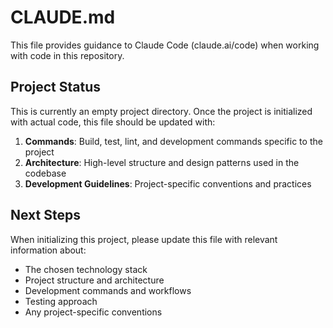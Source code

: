 # CLAUDE.md

This file provides guidance to Claude Code (claude.ai/code) when working with code in this repository.

## Project Status

This is currently an empty project directory. Once the project is initialized with actual code, this file should be updated with:

1. **Commands**: Build, test, lint, and development commands specific to the project
2. **Architecture**: High-level structure and design patterns used in the codebase
3. **Development Guidelines**: Project-specific conventions and practices

## Next Steps

When initializing this project, please update this file with relevant information about:
- The chosen technology stack
- Project structure and architecture
- Development commands and workflows
- Testing approach
- Any project-specific conventions